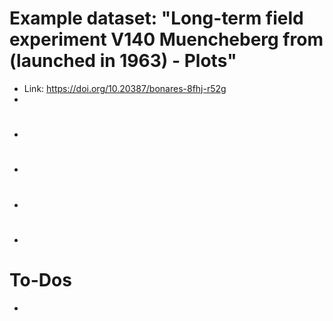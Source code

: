 
# Example dataset: "Long-term field experiment V140 Muencheberg from (launched in 1963) - Plots"
- Link: https://doi.org/10.20387/bonares-8fhj-r52g
- 

# 
- 

# 
- 

# 
- 

# 
- 


# To-Dos 
- 


